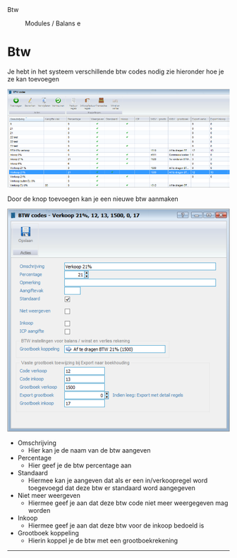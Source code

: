 <properties>
	<page>
		<title>Btw</title>
		<description>Btw</description>
	</page>
	<menu>
		<position>Modules / Balans</position>
		<title>Btw</title>
		<sort>e</sort>
	</menu>
</properties>

# Btw #

Je hebt in het systeem verschillende btw codes nodig zie hieronder hoe je ze kan toevoegen 

![](images/1.png)

Door de knop toevoegen kan je een nieuwe btw aanmaken
 
![](images/2.png)

- Omschrijving
	- Hier kan je de naam van de btw aangeven
- Percentage
	- Hier geef je de btw percentage aan
- Standaard
	- Hiermee kan je aangeven dat als er een in/verkoopregel word toegevoegd dat deze btw er standaard word aangegeven
- Niet meer weergeven
	- Hiermee geef je aan dat deze btw code niet meer weergegeven mag worden
- Inkoop
	- Hiermee geef je aan dat deze btw voor de inkoop bedoeld is	 
- Grootboek koppeling
	- Hierin koppel je de btw met een grootboekrekening

----------